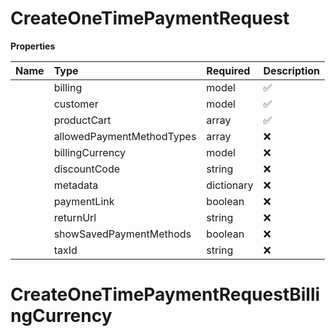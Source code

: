# CreateOneTimePaymentRequest



**Properties**

| Name | Type | Required | Description |
| :-------- | :----------| :----------| :----------|
    | billing | model | ✅ |  |
    | customer | model | ✅ |  |
    | productCart | array | ✅ | List of products in the cart. Must contain at least 1 and at most 100 items. |
    | allowedPaymentMethodTypes | array | ❌ | List of payment methods allowed during checkout. Customers will **never** see payment methods that are **not** in this list. However, adding a method here **does not guarantee** customers will see it. Availability still depends on other factors (e.g., customer location, merchant settings). |
    | billingCurrency | model | ❌ |  |
    | discountCode | string | ❌ | Discount Code to apply to the transaction |
    | metadata | dictionary | ❌ |  |
    | paymentLink | boolean | ❌ | Whether to generate a payment link. Defaults to false if not specified. |
    | returnUrl | string | ❌ | Optional URL to redirect the customer after payment. Must be a valid URL if provided. |
    | showSavedPaymentMethods | boolean | ❌ | Display saved payment methods of a returning customer False by default |
    | taxId | string | ❌ | Tax ID in case the payment is B2B. If tax id validation fails the payment creation will fail |

# CreateOneTimePaymentRequestBillingCurrency








<!-- This file was generated by liblab | https://liblab.com/ -->